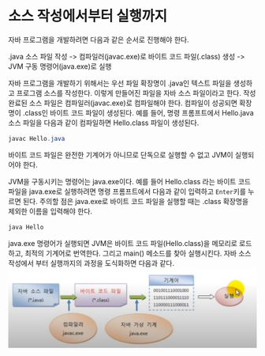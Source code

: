 # 소스 작성에서부터 실행까지

자바 프로그램을 개발하려면 다음과 같은 순서로 진행해야 한다.

.java 소스 파일 작성 -> 컴파일러(javac.exe)로 바이트 코드 파일(.class) 생성
-> JVM 구동 명령어(java.exe)로 실행

자바 프로그램을 개발하기 위해서는 우선 파일 확장명이 .java인 텍스트 파일을
생성하고 프로그램 소스를 작성한다. 이렇게 만들어진 파일을 자바 소스 파일이라고
한다. 작성 완료된 소스 파일은 컴파일러(javac.exe)로 컴파일해야 한다.
컴파일이 성공되면 확장명이 .class인 바이트 코드 파일이 생성된다.
예를 들어, 명령 프롬프트에서 Hello.java 소스 파일을 다음과 같이
컴파일하면 Hello.class 파일이 생성된다.

```java
javac Hello.java
```
바이트 코드 파일은 완전한 기계어가 아니므로 단독으로 실행할 수 없고
JVM이 실행되어야 한다.

JVM을 구동시키는 명령어는 java.exe이다. 예를 들어 
Hello.class 라는 바이트 코드 파일을 java.exe로 실행하려면 
명령 프롬프트에서 다음과 같이 입력하고 `Enter`키를 누르면 된다.
주의할 점은 java.exe로 바이트 코드 파일을 실행할 때는 .class 확장명을
제외한 이름을 입력해야 한다.
```java
java Hello
```

java.exe 명령어가 실행되면 JVM은 바이트 코드 파일(Hello.class)을
메모리로 로드하고, 최적의 기계어로 번역한다. 그리고 main() 메소드를
찾아 실행시킨다. 자바 소스 작성에서 부터 실행까지의 과정을 도식화하면 다음과
같다.
![img.png](img.png)
